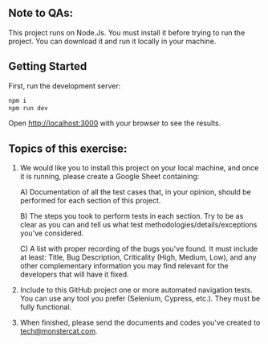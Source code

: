 ## Note to QAs:
This project runs on Node.Js. You must install it before trying to run the project. You can download it and run it locally in your machine.

## Getting Started

First, run the development server:

```bash
npm i
npm run dev
```

Open [http://localhost:3000](http://localhost:3000) with your browser to see the results.


## Topics of this exercise:

1) We would like you to install this project on your local machine, and once it is running, please create a Google Sheet containing:

	A)	Documentation of all the test cases that, in your opinion, should be performed for each section of this project.

	B) 	The steps you took to perform tests in each section. Try to be as clear as you can and tell us what test methodologies/details/exceptions you've considered.

	C) 	A list with proper recording of the bugs you've found. It must include at least: Title, Bug Description, Criticality (High, Medium, Low), and any other complementary information you may find relevant for the developers that will have it fixed.

2) Include to this GitHub project one or more automated navigation tests. You can use any tool you prefer (Selenium, Cypress, etc.). They must be fully functional.


3) When finished, please send the documents and codes you've created to tech@monstercat.com.
